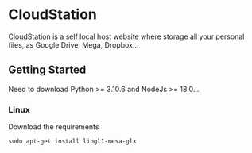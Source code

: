 # CloudStation
CloudStation is a self local host website where storage all your personal files, as Google Drive, Mega, Dropbox...

## Getting Started
Need to download Python >= 3.10.6 and NodeJs >= 18.0...
### Linux
Download the requirements
```
sudo apt-get install libgl1-mesa-glx
```